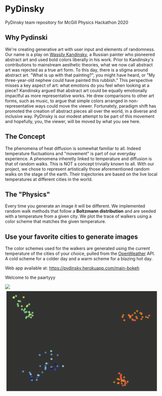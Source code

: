 # PyDinsky
PyDinsky team repository for McGill Physics Hackathon 2020

## Why Pydinski
We're creating generative art with user input and elements of randomness. Our name is a play on [Wassily Kandinsky](https://en.wikipedia.org/wiki/Wassily_Kandinsky), a Russian painter who pioneered abstract art and used bold colors liberally in his work. Prior to Kandinsky's contributions to mainstream aesthetic theories, what we now call abstract art was rejected as a true art form. To this day, there is a stigma around abstract art. "What is up with that painting?", you might have heard, or "My three-year-old nephew could have painted this rubbish." This perspective misses a key aspect of art: what emotions do you feel when looking at a piece? Kandinsky argued that abstract art could be equally emotionally impactful as more representative works. He drew comparisons to other art forms, such as music, to argue that simple colors arranged in non-representative ways could move the viewer. Fortunately, paradigm shift has promoted the creation of abstract pieces all over the world, in a diverse and inclusive way. PyDinsky is our modest attempt to be part of this movement and hopefully, you, the viewer, will be moved by what you see here. 

## The Concept
The phenomena of heat diffusion is somewhat familiar to all. Indeed temperature fluctuations and "movement" is part of our everyday experience. A phenomena inheretly linked to temperature and diffusion is that of random walks. This is NOT a concept trivially known to all. With our project, we chose to represent artistically those aforementioned random walks on the stage of the earth. Their trajectories are based on the live local temperatures at different cities in the world. 

## The "Physics"
Every time you generate an image it will be different. We implemented random walk methods that follow a **Boltzmann distribution** and are seeded with a temperature from a given city. We plot the trace of walkers using a color scheme that matches the given temperature.

## Use your favorite cities to generate images
The color schemes used for the walkers are generated using the current temperature of the cities of your choice, pulled from the [OpenWeather](https://openweathermap.org/) API. A cold scheme for a colder day and a warm scheme for a blazing hot day.

Web app available at: https://pydinsky.herokuapp.com/main-bokeh

Welcome to the paartyyy

![](animation1.gif)![party time](https://github.com/soudk/PyDinsky/blob/main/data/animation1.gif?raw=true)


